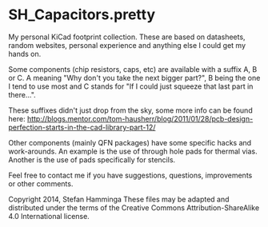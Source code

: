 SH_Capacitors.pretty
====================

My personal KiCad footprint collection. These are based on datasheets, random websites, personal experience and anything else I could get my hands on.

Some components (chip resistors, caps, etc) are available with a suffix A, B or C. A meaning "Why don't you take the next bigger part?", B being the one I tend to use most and C stands for "If I could just squeeze that last part in there...".

These suffixes didn't just drop from the sky, some more info can be found here:
http://blogs.mentor.com/tom-hausherr/blog/2011/01/28/pcb-design-perfection-starts-in-the-cad-library-part-12/

Other components (mainly QFN packages) have some specific hacks and work-arounds. An example is the use of through hole pads for thermal vias. Another is the use of pads specifically for stencils.

Feel free to contact me if you have suggestions, questions, improvements or other comments.

Copyright 2014, Stefan Hamminga
These files may be adapted and distributed under the terms of the Creative Commons Attribution-ShareAlike 4.0 International license.
